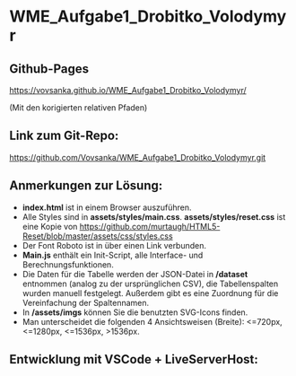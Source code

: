 # WME_Aufgabe1_Drobitko_Volodymyr

## Github-Pages

https://vovsanka.github.io/WME_Aufgabe1_Drobitko_Volodymyr/

(Mit den korigierten relativen Pfaden)

## Link zum Git-Repo:

https://github.com/Vovsanka/WME_Aufgabe1_Drobitko_Volodymyr.git

## Anmerkungen zur Lösung:

- **index.html** ist in einem Browser auszuführen.
- Alle Styles sind in **assets/styles/main.css**. **assets/styles/reset.css** ist eine Kopie von https://github.com/murtaugh/HTML5-Reset/blob/master/assets/css/styles.css
- Der Font Roboto ist in über einen Link verbunden.
- **Main.js** enthält ein Init-Script, alle Interface- und Berechnungsfunktionen.
- Die Daten für die Tabelle werden der JSON-Datei in **/dataset** entnommen (analog zu der ursprünglichen CSV), die Tabellenspalten wurden manuell festgelegt. Außerdem gibt es eine Zuordnung für die Vereinfachung der Spaltennamen.
- In **/assets/imgs** können Sie die benutzten SVG-Icons finden.
- Man unterscheidet die folgenden 4 Ansichtsweisen (Breite): <=720px, <=1280px, <=1536px, >1536px.

## Entwicklung mit VSCode + LiveServerHost:
